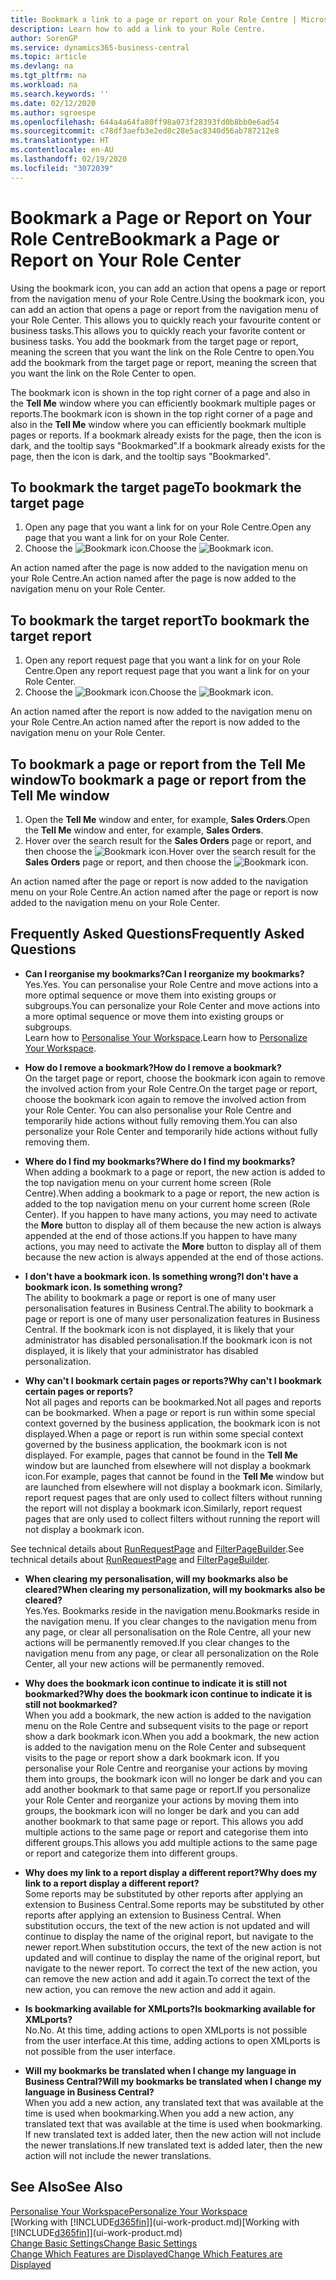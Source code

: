 ```yaml
---
title: Bookmark a link to a page or report on your Role Centre | Microsoft Docs
description: Learn how to add a link to your Role Centre.
author: SorenGP
ms.service: dynamics365-business-central
ms.topic: article
ms.devlang: na
ms.tgt_pltfrm: na
ms.workload: na
ms.search.keywords: ''
ms.date: 02/12/2020
ms.author: sgroespe
ms.openlocfilehash: 644a4a64fa80ff98a073f28393fd0b8bb0e6ad54
ms.sourcegitcommit: c78df3aefb3e2ed8c28e5ac8340d56ab787212e8
ms.translationtype: HT
ms.contentlocale: en-AU
ms.lasthandoff: 02/19/2020
ms.locfileid: "3072039"
---
```

# <a name="bookmark-a-page-or-report-on-your-role-center"></a><span data-ttu-id="3a055-103">Bookmark a Page or Report on Your Role Centre</span><span class="sxs-lookup"><span data-stu-id="3a055-103">Bookmark a Page or Report on Your Role Center</span></span>
<span data-ttu-id="3a055-104">Using the bookmark icon, you can add an action that opens a page or report from the navigation menu of your Role Centre.</span><span class="sxs-lookup"><span data-stu-id="3a055-104">Using the bookmark icon, you can add an action that opens a page or report from the navigation menu of your Role Center.</span></span> <span data-ttu-id="3a055-105">This allows you to quickly reach your favourite content or business tasks.</span><span class="sxs-lookup"><span data-stu-id="3a055-105">This allows you to quickly reach your favorite content or business tasks.</span></span> <span data-ttu-id="3a055-106">You add the bookmark from the target page or report, meaning the screen that you want the link on the Role Centre to open.</span><span class="sxs-lookup"><span data-stu-id="3a055-106">You add the bookmark from the target page or report, meaning the screen that you want the link on the Role Center to open.</span></span>

<span data-ttu-id="3a055-107">The bookmark icon is shown in the top right corner of a page and also in the **Tell Me** window where you can efficiently bookmark multiple pages or reports.</span><span class="sxs-lookup"><span data-stu-id="3a055-107">The bookmark icon is shown in the top right corner of a page and also in the **Tell Me** window where you can efficiently bookmark multiple pages or reports.</span></span> <span data-ttu-id="3a055-108">If a bookmark already exists for the page, then the icon is dark, and the tooltip says "Bookmarked".</span><span class="sxs-lookup"><span data-stu-id="3a055-108">If a bookmark already exists for the page, then the icon is dark, and the tooltip says "Bookmarked".</span></span>

## <a name="to-bookmark-the-target-page"></a><span data-ttu-id="3a055-109">To bookmark the target page</span><span class="sxs-lookup"><span data-stu-id="3a055-109">To bookmark the target page</span></span>
1. <span data-ttu-id="3a055-110">Open any page that you want a link for on your Role Centre.</span><span class="sxs-lookup"><span data-stu-id="3a055-110">Open any page that you want a link for on your Role Center.</span></span>
2. <span data-ttu-id="3a055-111">Choose the ![Bookmark](media/ui_bookmark_icon.png "Bookmark") icon.</span><span class="sxs-lookup"><span data-stu-id="3a055-111">Choose the ![Bookmark](media/ui_bookmark_icon.png "Bookmark") icon.</span></span>

<span data-ttu-id="3a055-112">An action named after the page is now added to the navigation menu on your Role Centre.</span><span class="sxs-lookup"><span data-stu-id="3a055-112">An action named after the page is now added to the navigation menu on your Role Center.</span></span>

## <a name="to-bookmark-the-target-report"></a><span data-ttu-id="3a055-113">To bookmark the target report</span><span class="sxs-lookup"><span data-stu-id="3a055-113">To bookmark the target report</span></span>
1. <span data-ttu-id="3a055-114">Open any report request page that you want a link for on your Role Centre.</span><span class="sxs-lookup"><span data-stu-id="3a055-114">Open any report request page that you want a link for on your Role Center.</span></span>
2. <span data-ttu-id="3a055-115">Choose the ![Bookmark](media/ui_bookmark_icon.png "Bookmark") icon.</span><span class="sxs-lookup"><span data-stu-id="3a055-115">Choose the ![Bookmark](media/ui_bookmark_icon.png "Bookmark") icon.</span></span>

<span data-ttu-id="3a055-116">An action named after the report is now added to the navigation menu on your Role Centre.</span><span class="sxs-lookup"><span data-stu-id="3a055-116">An action named after the report is now added to the navigation menu on your Role Center.</span></span>

## <a name="to-bookmark-a-page-or-report-from-the-tell-me-window"></a><span data-ttu-id="3a055-117">To bookmark a page or report from the Tell Me window</span><span class="sxs-lookup"><span data-stu-id="3a055-117">To bookmark a page or report from the Tell Me window</span></span>
1. <span data-ttu-id="3a055-118">Open the **Tell Me** window and enter, for example, **Sales Orders**.</span><span class="sxs-lookup"><span data-stu-id="3a055-118">Open the **Tell Me** window and enter, for example, **Sales Orders**.</span></span>
2. <span data-ttu-id="3a055-119">Hover over the search result for the **Sales Orders** page or report, and then choose the ![Bookmark](media/ui_bookmark_icon.png "Bookmark") icon.</span><span class="sxs-lookup"><span data-stu-id="3a055-119">Hover over the search result for the **Sales Orders** page or report, and then choose the ![Bookmark](media/ui_bookmark_icon.png "Bookmark") icon.</span></span>

<span data-ttu-id="3a055-120">An action named after the page or report is now added to the navigation menu on your Role Centre.</span><span class="sxs-lookup"><span data-stu-id="3a055-120">An action named after the page or report is now added to the navigation menu on your Role Center.</span></span>


## <a name="frequently-asked-questions"></a><span data-ttu-id="3a055-121">Frequently Asked Questions</span><span class="sxs-lookup"><span data-stu-id="3a055-121">Frequently Asked Questions</span></span>  

- <span data-ttu-id="3a055-122">**Can I reorganise my bookmarks?**</span><span class="sxs-lookup"><span data-stu-id="3a055-122">**Can I reorganize my bookmarks?**</span></span>  
<span data-ttu-id="3a055-123">Yes.</span><span class="sxs-lookup"><span data-stu-id="3a055-123">Yes.</span></span> <span data-ttu-id="3a055-124">You can personalise your Role Centre and move actions into a more optimal sequence or move them into existing groups or subgroups.</span><span class="sxs-lookup"><span data-stu-id="3a055-124">You can personalize your Role Center and move actions into a more optimal sequence or move them into existing groups or subgroups.</span></span>  
<span data-ttu-id="3a055-125">Learn how to [Personalise Your Workspace](ui-personalization-user.md).</span><span class="sxs-lookup"><span data-stu-id="3a055-125">Learn how to [Personalize Your Workspace](ui-personalization-user.md).</span></span>

- <span data-ttu-id="3a055-126">**How do I remove a bookmark?**</span><span class="sxs-lookup"><span data-stu-id="3a055-126">**How do I remove a bookmark?**</span></span>  
<span data-ttu-id="3a055-127">On the target page or report, choose the bookmark icon again to remove the involved action from your Role Centre.</span><span class="sxs-lookup"><span data-stu-id="3a055-127">On the target page or report, choose the bookmark icon again to remove the involved action from your Role Center.</span></span> <span data-ttu-id="3a055-128">You can also personalise your Role Centre and temporarily hide actions without fully removing them.</span><span class="sxs-lookup"><span data-stu-id="3a055-128">You can also personalize your Role Center and temporarily hide actions without fully removing them.</span></span>

- <span data-ttu-id="3a055-129">**Where do I find my bookmarks?**</span><span class="sxs-lookup"><span data-stu-id="3a055-129">**Where do I find my bookmarks?**</span></span>  
<span data-ttu-id="3a055-130">When adding a bookmark to a page or report, the new action is added to the top navigation menu on your current home screen (Role Centre).</span><span class="sxs-lookup"><span data-stu-id="3a055-130">When adding a bookmark to a page or report, the new action is added to the top navigation menu on your current home screen (Role Center).</span></span> <span data-ttu-id="3a055-131">If you happen to have many actions, you may need to activate the **More** button to display all of them because the new action is always appended at the end of those actions.</span><span class="sxs-lookup"><span data-stu-id="3a055-131">If you happen to have many actions, you may need to activate the **More** button to display all of them because the new action is always appended at the end of those actions.</span></span>
<!-- Should we add a screenshot here? -->

- <span data-ttu-id="3a055-132">**I don't have a bookmark icon. Is something wrong?**</span><span class="sxs-lookup"><span data-stu-id="3a055-132">**I don't have a bookmark icon. Is something wrong?**</span></span>  
<span data-ttu-id="3a055-133">The ability to bookmark a page or report is one of many user personalisation features in Business Central.</span><span class="sxs-lookup"><span data-stu-id="3a055-133">The ability to bookmark a page or report is one of many user personalization features in Business Central.</span></span> <span data-ttu-id="3a055-134">If the bookmark icon is not displayed, it is likely that your administrator has disabled personalisation.</span><span class="sxs-lookup"><span data-stu-id="3a055-134">If the bookmark icon is not displayed, it is likely that your administrator has disabled personalization.</span></span>

- <span data-ttu-id="3a055-135">**Why can't I bookmark certain pages or reports?**</span><span class="sxs-lookup"><span data-stu-id="3a055-135">**Why can't I bookmark certain pages or reports?**</span></span>  
<span data-ttu-id="3a055-136">Not all pages and reports can be bookmarked.</span><span class="sxs-lookup"><span data-stu-id="3a055-136">Not all pages and reports can be bookmarked.</span></span> <span data-ttu-id="3a055-137">When a page or report is run within some special context governed by the business application, the bookmark icon is not displayed.</span><span class="sxs-lookup"><span data-stu-id="3a055-137">When a page or report is run within some special context governed by the business application, the bookmark icon is not displayed.</span></span> <span data-ttu-id="3a055-138">For example, pages that cannot be found in the **Tell Me** window but are launched from elsewhere will not display a bookmark icon.</span><span class="sxs-lookup"><span data-stu-id="3a055-138">For example, pages that cannot be found in the **Tell Me** window but are launched from elsewhere will not display a bookmark icon.</span></span> <span data-ttu-id="3a055-139">Similarly, report request pages that are only used to collect filters without running the report will not display a bookmark icon.</span><span class="sxs-lookup"><span data-stu-id="3a055-139">Similarly, report request pages that are only used to collect filters without running the report will not display a bookmark icon.</span></span>

<span data-ttu-id="3a055-140">See technical details about [RunRequestPage](https://docs.microsoft.com/dynamics365/business-central/dev-itpro/developer/methods-auto/report/reportinstance-runrequestpage-method) and [FilterPageBuilder](https://docs.microsoft.com/dynamics365/business-central/dev-itpro/developer/methods-auto/filterpagebuilder/filterpagebuilder-data-type).</span><span class="sxs-lookup"><span data-stu-id="3a055-140">See technical details about [RunRequestPage](https://docs.microsoft.com/dynamics365/business-central/dev-itpro/developer/methods-auto/report/reportinstance-runrequestpage-method) and [FilterPageBuilder](https://docs.microsoft.com/dynamics365/business-central/dev-itpro/developer/methods-auto/filterpagebuilder/filterpagebuilder-data-type).</span></span>

- <span data-ttu-id="3a055-141">**When clearing my personalisation, will my bookmarks also be cleared?**</span><span class="sxs-lookup"><span data-stu-id="3a055-141">**When clearing my personalization, will my bookmarks also be cleared?**</span></span>  
<span data-ttu-id="3a055-142">Yes.</span><span class="sxs-lookup"><span data-stu-id="3a055-142">Yes.</span></span> <span data-ttu-id="3a055-143">Bookmarks reside in the navigation menu.</span><span class="sxs-lookup"><span data-stu-id="3a055-143">Bookmarks reside in the navigation menu.</span></span> <span data-ttu-id="3a055-144">If you clear changes to the navigation menu from any page, or clear all personalisation on the Role Centre, all your new actions will be permanently removed.</span><span class="sxs-lookup"><span data-stu-id="3a055-144">If you clear changes to the navigation menu from any page, or clear all personalization on the Role Center, all your new actions will be permanently removed.</span></span>

- <span data-ttu-id="3a055-145">**Why does the bookmark icon continue to indicate it is still not bookmarked?**</span><span class="sxs-lookup"><span data-stu-id="3a055-145">**Why does the bookmark icon continue to indicate it is still not bookmarked?**</span></span>  
<span data-ttu-id="3a055-146">When you add a bookmark, the new action is added to the navigation menu on the Role Centre and subsequent visits to the page or report show a dark bookmark icon.</span><span class="sxs-lookup"><span data-stu-id="3a055-146">When you add a bookmark, the new action is added to the navigation menu on the Role Center and subsequent visits to the page or report show a dark bookmark icon.</span></span> <span data-ttu-id="3a055-147">If you personalise your Role Centre and reorganise your actions by moving them into groups, the bookmark icon will no longer be dark and you can add another bookmark to that same page or report.</span><span class="sxs-lookup"><span data-stu-id="3a055-147">If you personalize your Role Center and reorganize your actions by moving them into groups, the bookmark icon will no longer be dark and you can add another bookmark to that same page or report.</span></span> <span data-ttu-id="3a055-148">This allows you add multiple actions to the same page or report and categorise them into different groups.</span><span class="sxs-lookup"><span data-stu-id="3a055-148">This allows you add multiple actions to the same page or report and categorize them into different groups.</span></span>

- <span data-ttu-id="3a055-149">**Why does my link to a report display a different report?**</span><span class="sxs-lookup"><span data-stu-id="3a055-149">**Why does my link to a report display a different report?**</span></span>  
<span data-ttu-id="3a055-150">Some reports may be substituted by other reports after applying an extension to Business Central.</span><span class="sxs-lookup"><span data-stu-id="3a055-150">Some reports may be substituted by other reports after applying an extension to Business Central.</span></span> <span data-ttu-id="3a055-151">When substitution occurs, the text of the new action is not updated and will continue to display the name of the original report, but navigate to the newer report.</span><span class="sxs-lookup"><span data-stu-id="3a055-151">When substitution occurs, the text of the new action is not updated and will continue to display the name of the original report, but navigate to the newer report.</span></span> <span data-ttu-id="3a055-152">To correct the text of the new action, you can remove the new action and add it again.</span><span class="sxs-lookup"><span data-stu-id="3a055-152">To correct the text of the new action, you can remove the new action and add it again.</span></span>
<!-- For more information on report substitution, see this link UNAVAILABLE AT THIS TIME -->

- <span data-ttu-id="3a055-153">**Is bookmarking available for XMLports?**</span><span class="sxs-lookup"><span data-stu-id="3a055-153">**Is bookmarking available for XMLports?**</span></span>  
<span data-ttu-id="3a055-154">No.</span><span class="sxs-lookup"><span data-stu-id="3a055-154">No.</span></span> <span data-ttu-id="3a055-155">At this time, adding actions to open XMLports is not possible from the user interface.</span><span class="sxs-lookup"><span data-stu-id="3a055-155">At this time, adding actions to open XMLports is not possible from the user interface.</span></span>

- <span data-ttu-id="3a055-156">**Will my bookmarks be translated when I change my language in Business Central?**</span><span class="sxs-lookup"><span data-stu-id="3a055-156">**Will my bookmarks be translated when I change my language in Business Central?**</span></span>  
<span data-ttu-id="3a055-157">When you add a new action, any translated text that was available at the time is used when bookmarking.</span><span class="sxs-lookup"><span data-stu-id="3a055-157">When you add a new action, any translated text that was available at the time is used when bookmarking.</span></span> <span data-ttu-id="3a055-158">If new translated text is added later, then the new action will not include the newer translations.</span><span class="sxs-lookup"><span data-stu-id="3a055-158">If new translated text is added later, then the new action will not include the newer translations.</span></span>


## <a name="see-also"></a><span data-ttu-id="3a055-159">See Also</span><span class="sxs-lookup"><span data-stu-id="3a055-159">See Also</span></span>
[<span data-ttu-id="3a055-160">Personalise Your Workspace</span><span class="sxs-lookup"><span data-stu-id="3a055-160">Personalize Your Workspace</span></span>](ui-personalization-user.md)  
<span data-ttu-id="3a055-161">[Working with [!INCLUDE[d365fin](includes/d365fin_md.md)]](ui-work-product.md)</span><span class="sxs-lookup"><span data-stu-id="3a055-161">[Working with [!INCLUDE[d365fin](includes/d365fin_md.md)]](ui-work-product.md)</span></span>  
[<span data-ttu-id="3a055-162">Change Basic Settings</span><span class="sxs-lookup"><span data-stu-id="3a055-162">Change Basic Settings</span></span>](ui-change-basic-settings.md)  
[<span data-ttu-id="3a055-163">Change Which Features are Displayed</span><span class="sxs-lookup"><span data-stu-id="3a055-163">Change Which Features are Displayed</span></span>](ui-experiences.md)  
